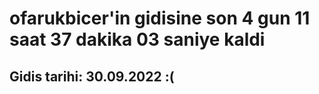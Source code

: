 # ofarukbicer'in gidisine son 4 gun 11 saat 37 dakika 03 saniye kaldi

## Gidis tarihi: 30.09.2022 :(